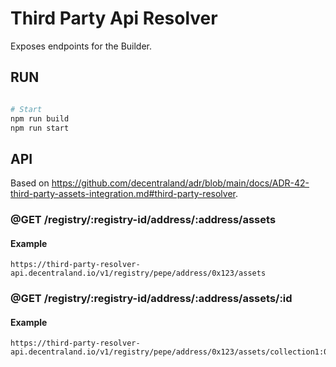 # Third Party Api Resolver

Exposes endpoints for the Builder.

## RUN

```bash

# Start
npm run build
npm run start
```

## API

Based on https://github.com/decentraland/adr/blob/main/docs/ADR-42-third-party-assets-integration.md#third-party-resolver.

### @GET /registry/:registry-id/address/:address/assets

#### Example

```
https://third-party-resolver-api.decentraland.io/v1/registry/pepe/address/0x123/assets
```

### @GET /registry/:registry-id/address/:address/assets/:id

#### Example

```
https://third-party-resolver-api.decentraland.io/v1/registry/pepe/address/0x123/assets/collection1:0
```
